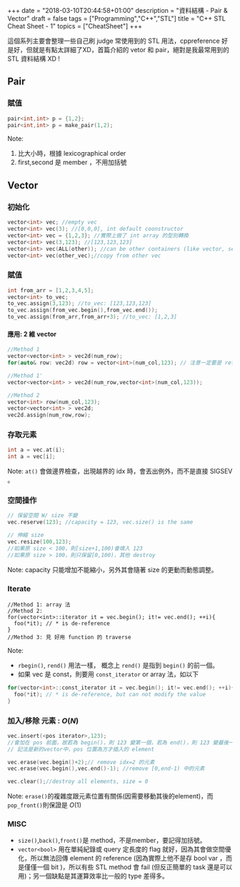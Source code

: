 +++
date =  "2018-03-10T20:44:58+01:00"
description = "資料結構 - Pair & Vector"
draft = false
tags = ["Programming","C++","STL"]
title =  "C++ STL Cheat Sheet - 1"
topics = ["CheatSheet"]
+++

這個系列主要會整理一些自己刷 judge 常使用到的 STL 用法，cppreference 好是好，但就是有點太詳細了XD，首篇介紹的 vetor 和 pair，絕對是我最常用到的 STL 資料結構 XD !

<!--more-->


## Pair

### 賦值

```cpp
pair<int,int> p = {1,2};
pair<int,int> p = make_pair(1,2);
```

Note: 

1. 比大小時，根據 lexicographical order
2. first,second 是 member ，不用加括號


## Vector

### 初始化

```cpp
vector<int> vec; //empty vec
vector<int> vec(3); //[0,0,0], int default coonstructor
vector<int> vec = {1,2,3}; //實際上做了 int array 的型別轉換
vector<int> vec(3,123); //[123,123,123]
vector<int> vec(ALL(other)); //can be other containers (like vector, set...), copy from [start,end)
vector<int> vec(other_vec);//copy from other vec
```

### 賦值

```cpp
int from_arr = [1,2,3,4,5];
vector<int> to_vec;
to_vec.assign(3,123); //to_vec: [123,123,123]
to_vec.assign(from_vec.begin(),from_vec.end());
to_vec.assign(from_arr,from_arr+3); //to_vec: [1,2,3]
```

#### 應用: 2 維 vector

```cpp
//Method 1
vector<vector<int> > vec2d(num_row);
for(auto& row: vec2d) row = vector<int>(num_col,123); // 注意一定要是 reference

//Method 1'
vector<vector<int> > vec2d(num_row,vector<int>(num_col,123));

//Method 2
vector<int> row(num_col,123);
vector<vector<int> > vec2d;
vec2d.assign(num_row,row);
```


### 存取元素

```cpp
int a = vec.at(i);
int a = vec[i];
```

Note: `at()` 會做邊界檢查，出現越界的 idx 時，會丟出例外，而不是直接 SIGSEV 。

### 空間操作

```cpp
// 保留空間 W/ size 不變
vec.reserve(123); //capacity = 123, vec.size() is the same

// 伸縮 size
vec.resize(100,123);
//如果原 size < 100，則[size+1,100)會填入 123
//如果原 size > 100，則只保留[0,100)，其他 destroy
```

Note: capacity 只能增加不能縮小，另外其會隨著 size 的更動而動態調整。

### Iterate
```
//Method 1: array 法
//Method 2:
for(vector<int>::iterator it = vec.begin(); it!= vec.end(); ++i){
  foo(*it); // * is de-reference
}
//Method 3: 見 好用 function 的 traverse
```

Note: 

  * `rbegin()`, `rend()` 用法一樣， 概念上 `rend()`  是指到 `begin()` 的前一個。
  * 如果 vec 是 const，則要用 `const_iterator` or array 法，如以下

```cpp
for(vector<int>::const_iterator it = vec.begin(); it!= vec.end(); ++i){
  foo(*it); // * is de-reference, but can not modify the value
}
```

### 加入/移除 元素 : <span>$O(N)$</span>

```cpp
vec.insert(<pos iterator>,123);
//會加在 pos 前面，故若為 begin()，則 123 變第一個，若為 end()，則 123 變最後一個
// 記法是新的vector中，pos 位置為方才插入的 element

vec.erase(vec.begin()+2);// remove idx=2 的元素
vec.erase(vec.begin(),vec.end()-1); //remove [0,end-1) 中的元素

vec.clear();//destroy all elements, size = 0
```

Note: `erase()`的複雜度跟元素位置有關係(因需要移動其後的element)，而 `pop_front()`則保證是 <span>$O(1)$</span>


### MISC
* `size()`,`back()`,`front()`是 method，不是member，要記得加括號。
* `vector<bool>` 用在單純紀錄或 query 定長度的 flag 就好，因為其會做空間優化，所以無法回傳 element 的 reference (因為實際上他不是存 bool var ，而是僅僅一個 bit )，所以有些 STL method 會 fail (但反正簡單的 task 還是可以用)；另一個缺點是其運算效率比一般的 type 差得多。
